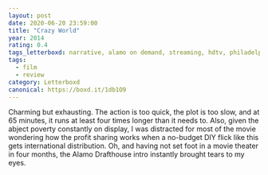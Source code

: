 ```yaml
---
layout: post 
date: 2020-06-20 23:59:00
title: "Crazy World"
year: 2014
rating: 0.4
tags_letterboxd: narrative, alamo on demand, streaming, hdtv, philadelphia
tags:
  - film
  - review
category: Letterboxd
canonical: https://boxd.it/1db1O9
---
```


Charming but exhausting. The action is too quick, the plot is too slow, and at 65 minutes, it runs at least four times longer than it needs to. Also, given the abject poverty constantly on display, I was distracted for most of the movie wondering how the profit sharing works when a no-budget DIY flick like this gets international distribution. Oh, and having not set foot in a movie theater in four months, the Alamo Drafthouse intro instantly brought tears to my eyes.